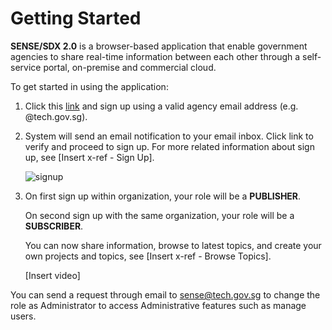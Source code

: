 
# Getting Started

**SENSE/SDX 2.0** is a browser-based application that enable government agencies to share real-time information between each other through a self-service portal, on-premise and commercial cloud.

To get started in using the application:

1. Click this [link](https://sdx.sensors.gov.sg/sdx/home) and sign up using a valid agency email address (e.g. @tech.gov.sg). 

2. System will send an email notification to your email inbox. Click link to verify and proceed to sign up. 
   For more related information about sign up, see [Insert x-ref - Sign Up].


   ![signup](https://user-images.githubusercontent.com/60455409/73825941-dc9e8980-4837-11ea-8eab-e52c438075d0.gif)
   

3. On first sign up within organization, your role will be a **PUBLISHER**. 

   On second sign up with the same organization, your role will be a **SUBSCRIBER**.

   You can now share information, browse to latest topics, and create your own projects and topics, see [Insert x-ref - Browse Topics].

   [Insert video]

You can send a request through email to <sense@tech.gov.sg> to change the role as Administrator to access Administrative features such as manage users.
